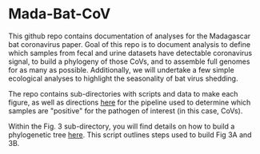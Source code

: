 # Mada-Bat-CoV

This github repo contains documentation of analyses for the Madagascar bat coronavirus paper. Goal of this repo is to document analysis to define which samples from fecal and urine datasets have detectable coronavirus signal, to build a phylogeny of those CoVs, and to assemble full genomes for as many as possible. Additionally, we will undertake a few simple ecological analyses to highlight the seasonality of bat virus shedding.

The repo contains sub-directories with scripts and data to make each figure, as well as directions [here](https://github.com/brooklabteam/Mada-Bat-CoV/contig-blast-directions.md) for the pipeline used to determine which samples are "positive" for the pathogen of interest (in this case, CoVs).

Within  the Fig. 3 sub-directory, you will find details on how to build a phylogenetic tree [here](https://github.com/brooklabteam/Mada-Bat-CoV/blob/main/Fig3/Phylo-Tree-Directions.md). This script outlines steps used to build Fig 3A and 3B.


